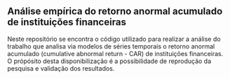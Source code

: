 ## Análise empírica do retorno anormal acumulado de instituições financeiras

Neste repositório se encontra o código utilizado para realizar a análise do trabalho que analisa via modelos de séries temporais o retorno anormal acumulado (cumulative abnormal return - CAR) de instituições financeiras. O própósito desta disponibilização é a possibilidade de reprodução da pesquisa e validação dos resultados.
